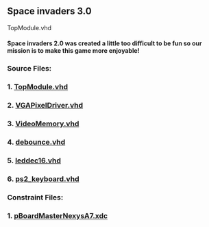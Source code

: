 ## Space invaders 3.0
TopModule.vhd
#### Space invaders 2.0 was created a little too difficult to be fun so our mission is to make this game more enjoyable!

### Source Files: 

### 1. [TopModule.vhd](./TopModule.vhd)

### 2. [VGAPixelDriver.vhd](./VGAPixelDriver.vhd)

### 3. [VideoMemory.vhd](./VideoMemory.vhd)

### 4. [debounce.vhd](./debounce.vhd)

### 5. [leddec16.vhd](./leddec16.vhd)

### 6. [ps2_keyboard.vhd](./ps2_keyboard.vhd)


### Constraint Files: 

### 1. [pBoardMasterNexysA7.xdc](./BoardMasterNexysA7.xdc)

